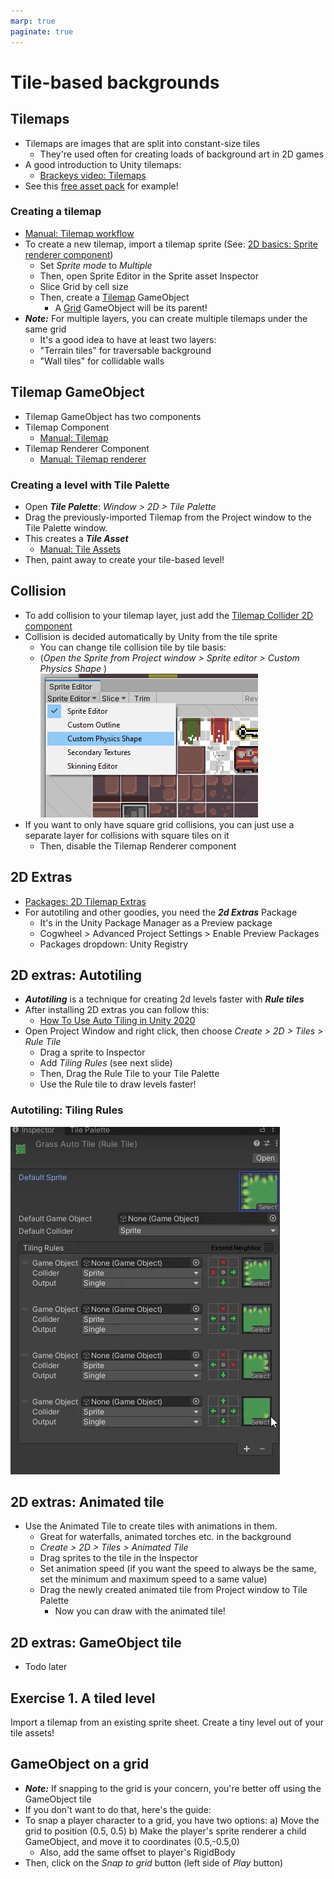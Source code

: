 ```yaml
---
marp: true
paginate: true
---
```

<!-- headingDivider: 3 -->
<!-- class: invert -->

# Tile-based backgrounds

## Tilemaps

* Tilemaps are images that are split into constant-size tiles
  * They're used often for creating loads of background art in 2D games
* A good introduction to Unity tilemaps:
  * [Brackeys video: Tilemaps](https://www.youtube.com/watch?v=ryISV_nH8qw)
* See this [free asset pack](https://cupnooble.itch.io/sprout-lands-asset-pack) for example!

### Creating a tilemap 

* [Manual: Tilemap workflow](https://docs.unity3d.com/Manual/Tilemap-workflow.html)
* To create a new tilemap, import a tilemap sprite (See: [2D basics: Sprite renderer component](2d-basics#sprite-renderer-component))
  * Set *Sprite mode* to *Multiple*
  * Then, open Sprite Editor in the Sprite asset Inspector
  * Slice Grid by cell size
  * Then, create a [Tilemap](https://docs.unity3d.com/Manual/class-Tilemap.html) GameObject
    * A [Grid](https://docs.unity3d.com/Manual/class-Grid.html) GameObject will be its parent!
* ***Note:*** For multiple layers, you can create multiple tilemaps under the same grid
  * It's a good idea to have at least two layers: 
  * "Terrain tiles" for traversable background
  * "Wall tiles" for collidable walls
## Tilemap GameObject

* Tilemap GameObject has two components
* Tilemap Component
  * [Manual: Tilemap](https://docs.unity3d.com/Manual/class-Tilemap.html)
* Tilemap Renderer Component
  * [Manual: Tilemap renderer](https://docs.unity3d.com/Manual/class-TilemapRenderer.html)

### Creating a level with Tile Palette

* Open ***Tile Palette***: *Window > 2D > Tile Palette*
* Drag the previously-imported Tilemap from the Project window to the Tile Palette window.
* This creates a ***Tile Asset***
  * [Manual: Tile Assets](https://docs.unity3d.com/Manual/Tilemap-TileAsset.html)
* Then, paint away to create your tile-based level!

## Collision

* To add collision to your tilemap layer, just add the [Tilemap Collider 2D component]((https://docs.unity3d.com/Manual/class-TilemapCollider2D.html))
* Collision is decided automatically by Unity from the tile sprite
  * You can change tile collision tile by tile basis:
  * (*Open the Sprite from Project window > Sprite editor > Custom Physics Shape* )
  ![](imgs/sprite-editor-dropdown.png)
* If you want to only have square grid collisions, you can just use a separate layer for collisions with square tiles on it
  * Then, disable the Tilemap Renderer component

## 2D Extras

* [Packages: 2D Tilemap Extras](https://docs.unity3d.com/Packages/com.unity.2d.tilemap.extras@1.6/manual/index.html)
* For autotiling and other goodies, you need the ***2d Extras*** Package
  * It's in the Unity Package Manager as a Preview package
  * Cogwheel > Advanced Project Settings > Enable Preview Packages
  * Packages dropdown: Unity Registry
## 2D extras: Autotiling

* ***Autotiling*** is a technique for creating 2d levels faster with ***Rule tiles***
* After installing 2D extras you can follow this:
  * [How To Use Auto Tiling in Unity 2020](https://www.youtube.com/watch?v=nfjAznD_MaU)
* Open Project Window and right click, then choose *Create > 2D > Tiles > Rule Tile*
  * Drag a sprite to Inspector
  * Add *Tiling Rules* (see next slide)
  * Then, Drag the Rule Tile to your Tile Palette
  * Use the Rule tile to draw levels faster!

### Autotiling: Tiling Rules

![](imgs/autotiling.png)

## 2D extras: Animated tile

* Use the Animated Tile to create tiles with animations in them.
  * Great for waterfalls, animated torches etc. in the background
  * *Create > 2D > Tiles > Animated Tile* 
  * Drag sprites to the tile in the Inspector
  * Set animation speed (if you want the speed to always be the same, set the minimum and maximum speed to a same value)
  * Drag the newly created animated tile from Project window to Tile Palette
    * Now you can draw with the animated tile!

## 2D extras: GameObject tile

* Todo later

## Exercise 1. A tiled level
<!-- _backgroundColor: #29366f -->

Import a tilemap from an existing sprite sheet. Create a tiny level out of your tile assets!

## GameObject on a grid

* ***Note:*** If snapping to the grid is your concern, you're better off using the GameObject tile
* If you don't want to do that, here's the guide:
* To snap a player character to a grid, you have two options:
  a) Move the grid to position (0.5, 0.5)
  b) Make the player's sprite renderer a child GameObject, and move it to coordinates (0.5,-0.5,0)
	* Also, add the same offset to player's RigidBody
* Then, click on the *Snap to grid* button (left side of *Play* button)